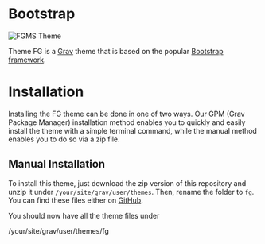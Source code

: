 # Bootstrap

![FGMS Theme](assets/readme_1.png)

Theme FG is a [Grav](http://github.com/getgrav/grav) theme that is based on the popular [Bootstrap framework](http://getbootstrap.com/).

# Installation

Installing the FG theme can be done in one of two ways. Our GPM (Grav Package Manager) installation method enables you to quickly and easily install the theme with a simple terminal command, while the manual method enables you to do so via a zip file. 


## Manual Installation

To install this theme, just download the zip version of this repository and unzip it under `/your/site/grav/user/themes`. Then, rename the folder to `fg`.
You can find these files either on [GitHub](https://github.com/sturple/grav-theme-fg).

You should now have all the theme files under

/your/site/grav/user/themes/fg

